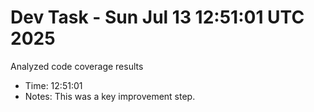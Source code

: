 # Dev Task - Sun Jul 13 12:51:01 UTC 2025
Analyzed code coverage results
- Time: 12:51:01
- Notes: This was a key improvement step.
